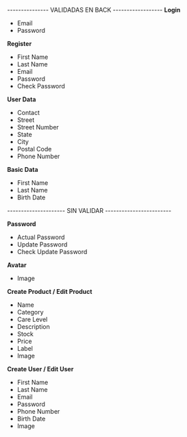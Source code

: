 --------------- VALIDADAS EN BACK ------------------
**Login**

- Email
- Password

**Register**

- First Name
- Last Name
- Email
- Password
- Check Password

**User Data**

- Contact
- Street
- Street Number
- State
- City
- Postal Code
- Phone Number

**Basic Data**

- First Name
- Last Name
- Birth Date

--------------------- SIN VALIDAR ------------------------

**Password**

- Actual Password
- Update Password
- Check Update Password

**Avatar**

- Image

**Create Product / Edit Product**

- Name
- Category
- Care Level
- Description
- Stock
- Price
- Label
- Image

**Create User / Edit User**

- First Name
- Last Name
- Email
- Password
- Phone Number
- Birth Date
- Image
